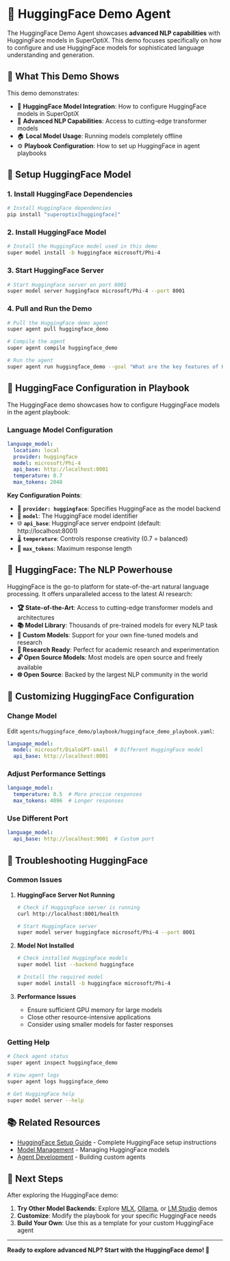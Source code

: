 # 🤗 HuggingFace Demo Agent

The HuggingFace Demo Agent showcases **advanced NLP capabilities** with HuggingFace models in SuperOptiX. This demo focuses specifically on how to configure and use HuggingFace models for sophisticated language understanding and generation.

## 🎯 **What This Demo Shows**

This demo demonstrates:

- 🤗 **HuggingFace Model Integration**: How to configure HuggingFace models in SuperOptiX
- 🧠 **Advanced NLP Capabilities**: Access to cutting-edge transformer models
- 🏠 **Local Model Usage**: Running models completely offline
- ⚙️ **Playbook Configuration**: How to set up HuggingFace in agent playbooks

## 🚀 **Setup HuggingFace Model**

### **1. Install HuggingFace Dependencies**

```bash
# Install HuggingFace dependencies
pip install "superoptix[huggingface]"
```

### **2. Install HuggingFace Model**

```bash
# Install the HuggingFace model used in this demo
super model install -b huggingface microsoft/Phi-4
```

### **3. Start HuggingFace Server**

```bash
# Start HuggingFace server on port 8001
super model server huggingface microsoft/Phi-4 --port 8001
```

### **4. Pull and Run the Demo**

```bash
# Pull the HuggingFace demo agent
super agent pull huggingface_demo

# Compile the agent
super agent compile huggingface_demo

# Run the agent
super agent run huggingface_demo --goal "What are the key features of HuggingFace?"
```

## 🔧 **HuggingFace Configuration in Playbook**

The HuggingFace demo showcases how to configure HuggingFace models in the agent playbook:

### **Language Model Configuration**
```yaml
language_model:
  location: local
  provider: huggingface
  model: microsoft/Phi-4
  api_base: http://localhost:8001
  temperature: 0.7
  max_tokens: 2048
```

**Key Configuration Points**:

- 🎯 **`provider: huggingface`**: Specifies HuggingFace as the model backend
- 🤖 **`model`**: The HuggingFace model identifier
- 🌐 **`api_base`**: HuggingFace server endpoint (default: http://localhost:8001)
- 🌡️ **`temperature`**: Controls response creativity (0.7 = balanced)
- 📏 **`max_tokens`**: Maximum response length



## 🤗 **HuggingFace: The NLP Powerhouse**

HuggingFace is the go-to platform for state-of-the-art natural language processing. It offers unparalleled access to the latest AI research:

- **🏆 State-of-the-Art**: Access to cutting-edge transformer models and architectures
- **📚 Model Library**: Thousands of pre-trained models for every NLP task
- **🔧 Custom Models**: Support for your own fine-tuned models and research
- **🧪 Research Ready**: Perfect for academic research and experimentation
- **🔓 Open Source Models**: Most models are open source and freely available
- **🌐 Open Source**: Backed by the largest NLP community in the world

## 🔧 **Customizing HuggingFace Configuration**

### **Change Model**
Edit `agents/huggingface_demo/playbook/huggingface_demo_playbook.yaml`:

```yaml
language_model:
  model: microsoft/DialoGPT-small  # Different HuggingFace model
  api_base: http://localhost:8001
```

### **Adjust Performance Settings**
```yaml
language_model:
  temperature: 0.5  # More precise responses
  max_tokens: 4096  # Longer responses
```

### **Use Different Port**
```yaml
language_model:
  api_base: http://localhost:9001  # Custom port
```

## 🚨 **Troubleshooting HuggingFace**

### **Common Issues**

1. **HuggingFace Server Not Running**
   ```bash
   # Check if HuggingFace server is running
   curl http://localhost:8001/health
   
   # Start HuggingFace server
   super model server huggingface microsoft/Phi-4 --port 8001
   ```

2. **Model Not Installed**
   ```bash
   # Check installed HuggingFace models
   super model list --backend huggingface
   
   # Install the required model
   super model install -b huggingface microsoft/Phi-4
   ```

3. **Performance Issues**
   - Ensure sufficient GPU memory for large models
   - Close other resource-intensive applications
   - Consider using smaller models for faster responses

### **Getting Help**
```bash
# Check agent status
super agent inspect huggingface_demo

# View agent logs
super agent logs huggingface_demo

# Get HuggingFace help
super model server --help
```

## 📚 **Related Resources**

- [HuggingFace Setup Guide](../llm-setup.md#huggingface) - Complete HuggingFace setup instructions
- [Model Management](../guides/model-management.md) - Managing HuggingFace models
- [Agent Development](../guides/agent-development.md) - Building custom agents

## 🎉 **Next Steps**

After exploring the HuggingFace demo:

1. **Try Other Model Backends**: Explore [MLX](mlx-demo.md), [Ollama](ollama-demo.md), or [LM Studio](lmstudio-demo.md) demos
2. **Customize**: Modify the playbook for your specific HuggingFace needs
3. **Build Your Own**: Use this as a template for your custom HuggingFace agent

---

**Ready to explore advanced NLP? Start with the HuggingFace demo! 🚀** 